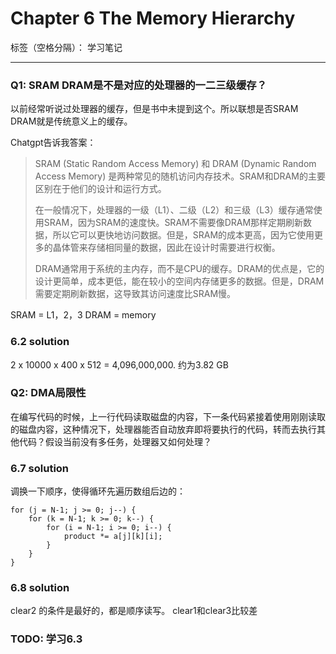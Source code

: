 # Chapter 6 The Memory Hierarchy

标签（空格分隔）： 学习笔记

---


### Q1: SRAM DRAM是不是对应的处理器的一二三级缓存？

以前经常听说过处理器的缓存，但是书中未提到这个。所以联想是否SRAM DRAM就是传统意义上的缓存。

Chatgpt告诉我答案：

> SRAM (Static Random Access Memory) 和 DRAM (Dynamic Random Access
> Memory) 是两种常见的随机访问内存技术。SRAM和DRAM的主要区别在于他们的设计和运行方式。
> 
> 在一般情况下，处理器的一级（L1）、二级（L2）和三级（L3）缓存通常使用SRAM，因为SRAM的速度快。SRAM不需要像DRAM那样定期刷新数据，所以它可以更快地访问数据。但是，SRAM的成本更高，因为它使用更多的晶体管来存储相同量的数据，因此在设计时需要进行权衡。
> 
> DRAM通常用于系统的主内存，而不是CPU的缓存。DRAM的优点是，它的设计更简单，成本更低，能在较小的空间内存储更多的数据。但是，DRAM需要定期刷新数据，这导致其访问速度比SRAM慢。

SRAM = L1，2，3
DRAM = memory

### 6.2 solution

2 x 10000 x 400 x 512 = 4,096,000,000.
约为3.82 GB

### Q2: DMA局限性
在编写代码的时候，上一行代码读取磁盘的内容，下一条代码紧接着使用刚刚读取的磁盘内容，这种情况下，处理器能否自动放弃即将要执行的代码，转而去执行其他代码？假设当前没有多任务，处理器又如何处理？

### 6.7 solution
调换一下顺序，使得循环先遍历数组后边的：

    for (j = N-1; j >= 0; j--) {
        for (k = N-1; k >= 0; k--) {
            for (i = N-1; i >= 0; i--) {
                product *= a[j][k][i];
            }
        }
    }

### 6.8 solution
clear2 的条件是最好的，都是顺序读写。
clear1和clear3比较差

### TODO: 学习6.3









